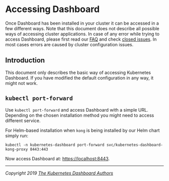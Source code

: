 # Accessing Dashboard

Once Dashboard has been installed in your cluster it can be accessed in a few different ways. Note that this document does not describe all possible ways of accessing cluster applications.
In case of any error while trying to access Dashboard, please first read our [FAQ](../../common/faq.md) and check [closed issues](https://github.com/kubernetes/dashboard/issues?q=is%3Aissue+is%3Aclosed).
In most cases errors are caused by cluster configuration issues.

## Introduction
This document only describes the basic way of accessing Kubernetes Dashboard.
If you have modified the default configuration in any way, it might not work.

## `kubectl port-forward`

Use `kubectl port-forward` and access Dashboard with a simple URL. Depending on the chosen installation method you might need to access different service.

For Helm-based installation when `kong` is being installed by our Helm chart simply run:
```shell
kubectl -n kubernetes-dashboard port-forward svc/kubernetes-dashboard-kong-proxy 8443:443
```

Now access Dashboard at: [https://localhost:8443](https://localhost:8443).

----
_Copyright 2019 [The Kubernetes Dashboard Authors](https://github.com/kubernetes/dashboard/graphs/contributors)_

